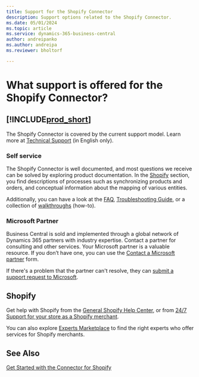 ```yaml
---
title: Support for the Shopify Connector
description: Support options related to the Shopify Connector.
ms.date: 05/01/2024
ms.topic: article
ms.service: dynamics-365-business-central
author: andreipanko
ms.author: andreipa
ms.reviewer: bholtorf

---
```


# What support is offered for the Shopify Connector?

## [!INCLUDE[prod_short](../includes/prod_short.md)]

The Shopify Connector is covered by the current support model. Learn more at [Technical Support](/dynamics365/business-central/dev-itpro/administration//manage-technical-support) (in English only).

### Self service
The Shopify Connector is well documented, and most questions we receive can be solved by exploring product documentation. In the [Shopify](shopify-connector-overview.md) section, you find descriptions of processes such as synchronizing products and orders, and conceptual information about the mapping of various entities. 

Additionally, you can have a look at the [FAQ](shopify-faq.md), [Troubleshooting Guide](troubleshoot.md), or a collection of [walkthroughs](walkthrough-setting-up-and-using-shopify.md) (how-to). 

### Microsoft Partner
Business Central is sold and implemented through a global network of Dynamics 365 partners with industry expertise. Contact a partner for consulting and other services. Your Microsoft partner is a valuable resource. If you don’t have one, you can use the [Contact a Microsoft partner](https://go.microsoft.com/fwlink/?linkid=828707) form.

If there's a problem that the partner can't resolve, they can [submit a support request to Microsoft](/dynamics365/business-central/dev-itpro/administration//manage-technical-support#escalating-support-issues-to-microsoft).

## Shopify

Get help with Shopify from the [General Shopify Help Center](https://help.shopify.com/), or from [24/7 Support for your store as a Shopify merchant](https://help.shopify.com/questions#/).

You can also explore [Experts Marketplace](https://experts.shopify.com/) to find the right experts who offer services for Shopify merchants.

## See Also

[Get Started with the Connector for Shopify](get-started.md)  
